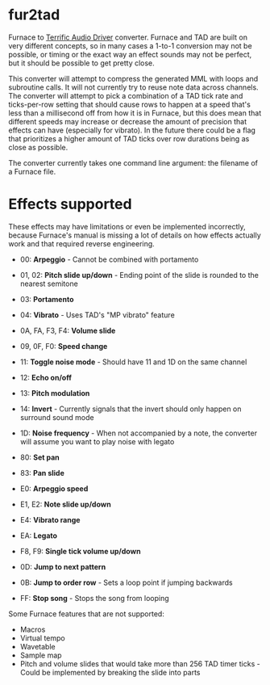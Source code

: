 # fur2tad
Furnace to [Terrific Audio Driver](https://github.com/undisbeliever/terrific-audio-driver) converter. Furnace and TAD are built on very different concepts, so in many cases a 1-to-1 conversion may not be possible, or timing or the exact way an effect sounds may not be perfect, but it should be possible to get pretty close.

This converter will attempt to compress the generated MML with loops and subroutine calls. It will not currently try to reuse note data across channels. The converter will attempt to pick a combination of a TAD tick rate and ticks-per-row setting that should cause rows to happen at a speed that's less than a millisecond off from how it is in Furnace, but this does mean that different speeds may increase or decrease the amount of precision that effects can have (especially for vibrato). In the future there could be a flag that prioritizes a higher amount of TAD ticks over row durations being as close as possible.

The converter currently takes one command line argument: the filename of a Furnace file.

# Effects supported
These effects may have limitations or even be implemented incorrectly, because Furnace's manual is missing a lot of details on how effects actually work and that required reverse engineering.

* 00: **Arpeggio** - Cannot be combined with portamento
* 01, 02: **Pitch slide up/down** - Ending point of the slide is rounded to the nearest semitone
* 03: **Portamento**
* 04: **Vibrato** - Uses TAD's "MP vibrato" feature
* 0A, FA, F3, F4: **Volume slide**
* 09, 0F, F0: **Speed change**
* 11: **Toggle noise mode** - Should have 11 and 1D on the same channel
* 12: **Echo on/off**
* 13: **Pitch modulation**
* 14: **Invert** - Currently signals that the invert should only happen on surround sound mode
* 1D: **Noise frequency** - When not accompanied by a note, the converter will assume you want to play noise with legato
* 80: **Set pan**
* 83: **Pan slide**
* E0: **Arpeggio speed**
* E1, E2: **Note slide up/down**
* E4: **Vibrato range**
* EA: **Legato**
* F8, F9: **Single tick volume up/down**

* 0D: **Jump to next pattern**
* 0B: **Jump to order row** - Sets a loop point if jumping backwards
* FF: **Stop song** - Stops the song from looping

Some Furnace features that are not supported:
* Macros
* Virtual tempo
* Wavetable
* Sample map
* Pitch and volume slides that would take more than 256 TAD timer ticks - Could be implemented by breaking the slide into parts
